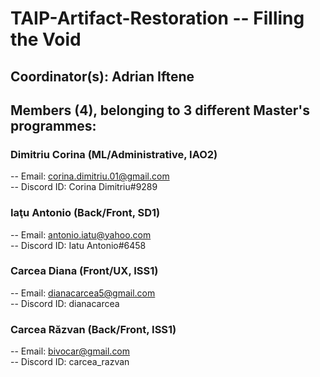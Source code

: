 # TAIP-Artifact-Restoration -- Filling the Void

## Coordinator(s): Adrian Iftene

## Members (4), belonging to 3 different Master's programmes:

### Dimitriu Corina (ML/Administrative, IAO2)
-- Email: corina.dimitriu.01@gmail.com  
-- Discord ID: Corina Dimitriu#9289  

### Iaţu Antonio (Back/Front, SD1)
-- Email: antonio.iatu@yahoo.com  
-- Discord ID: Iatu Antonio#6458  

### Carcea Diana (Front/UX, ISS1)
-- Email: dianacarcea5@gmail.com  
-- Discord ID: dianacarcea

### Carcea Răzvan (Back/Front, ISS1)
-- Email: bivocar@gmail.com  
-- Discord ID: carcea_razvan
